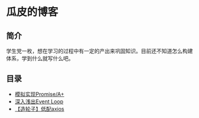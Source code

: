 # 瓜皮的博客

## 简介

学生党一枚，想在学习的过程中有一定的产出来巩固知识。目前还不知道怎么构建体系，学到什么就写什么吧。



## 目录

* [模拟实现Promise/A+](https://github.com/guapi233/Blog/issues/1)
* [深入浅出Event Loop](https://github.com/guapi233/Blog/issues/2)
* [【造轮子】低配axios](https://github.com/guapi233/Blog/issues/3)

